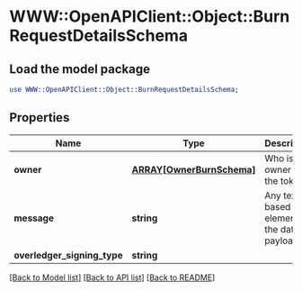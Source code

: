 # WWW::OpenAPIClient::Object::BurnRequestDetailsSchema

## Load the model package
```perl
use WWW::OpenAPIClient::Object::BurnRequestDetailsSchema;
```

## Properties
Name | Type | Description | Notes
------------ | ------------- | ------------- | -------------
**owner** | [**ARRAY[OwnerBurnSchema]**](OwnerBurnSchema.md) | Who is the owner of the tokens | [optional] 
**message** | **string** | Any text-based element of the data payload | [optional] 
**overledger_signing_type** | **string** |  | [optional] 

[[Back to Model list]](../README.md#documentation-for-models) [[Back to API list]](../README.md#documentation-for-api-endpoints) [[Back to README]](../README.md)


